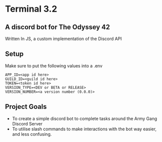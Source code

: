 # Terminal 3.2
A discord bot for The Odyssey 42
---
Written In JS, a custom implementation of the Discord API

## Setup
Make sure to put the following values into a .env
```
APP_ID=<app id here>
GUILD_ID=<guild id here>
TOKEN=<token id here>
VERSION_TYPE=<DEV or BETA or RELEASE>
VERSION_NUMBER=<a version number (0.0.0)>
```


## Project Goals
- To create a simple discord bot to complete tasks around the Army Gang Discord Server
- To utilise slash commands to make interactions with the bot way easier, and less confusing.
